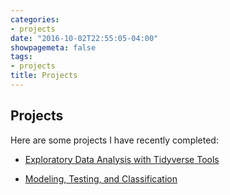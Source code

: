 ```yaml
---
categories:
- projects
date: "2016-10-02T22:55:05-04:00"
showpagemeta: false
tags:
- projects
title: Projects
---
```

## Projects

Here are some projects I have recently completed:

- [Exploratory Data Analysis with Tidyverse Tools](/project1.Rmd/)

- [Modeling, Testing, and Classification](/project2.Rmd/)

